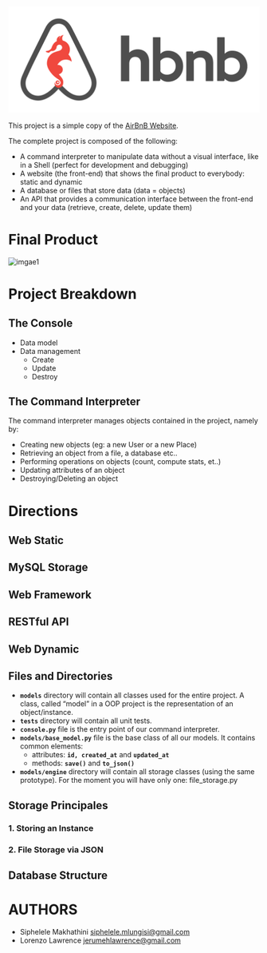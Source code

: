![](/assets/images/hbnb_logo.png)

This project is a simple copy of the [AirBnB Website](://intranet.alxswe.com/rltoken/m8g02HcD2ovrl_K-zulYBw).

The complete project is composed of the following:
* A command interpreter to manipulate data without a visual interface, like in a Shell (perfect for development and debugging)
*  A website (the front-end) that shows the final product to everybody: static and dynamic
*  A database or files that store data (data = objects)
*  An API that provides a communication interface between the front-end and your data (retrieve, create, delete, update them)

# Final Product
![imgae1](://s3.amazonaws.com/alx-intranet.hbtn.io/uploads/medias/2020/9/fe2e3e7701dec72ce612472dab9bb55fe0e9f6d4.png?X-Amz-Algorithm=AWS4-HMAC-SHA256&X-Amz-Credential=AKIARDDGGGOUSBVO6H7D%2F20230307%2Fus-east-1%2Fs3%2Faws4_request&X-Amz-Date=20230307T061051Z&X-Amz-Expires=86400&X-Amz-SignedHeaders=host&X-Amz-Signature=c2bedeb0c266f924fc46de14dd230c4a2e54ff7336449f32d713a8bc679ce7e0)

# Project Breakdown

## The Console
* Data model
* Data management
    * Create
    * Update
    * Destroy
## The Command Interpreter
The command interpreter manages objects contained in the project, namely by:
* Creating new objects (eg: a new User or a new Place)
* Retrieving an object from a file, a database etc..
* Performing operations on objects (count, compute stats, et..)
* Updating attributes of an object
* Destroying/Deleting an object

# Directions



## Web Static

## MySQL Storage

## Web Framework

## RESTful API

## Web Dynamic

## Files and Directories
 * **`models`** directory will contain all classes used for the entire project. A class, called “model” in a OOP project is the representation of an object/instance.
 * **`tests`** directory will contain all unit tests.
 * **`console.py`** file is the entry point of our command interpreter.
 * **`models/base_model.py`** file is the base class of all our models. It contains common elements:
     * attributes: **`id, created_at`** and **`updated_at`**
     * methods: **`save()`** and **`to_json()`**
 * **`models/engine`** directory will contain all storage classes (using the same prototype). For the moment you will have only one: file_storage.py

 ## Storage Principales

 ### 1. Storing an Instance

 ### 2. File Storage via JSON

 ## Database Structure

 # AUTHORS
* Siphelele Makhathini <siphelele.mlungisi@gmail.com>
* Lorenzo Lawrence <jerumehlawrence@gmail.com>
